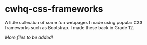 # cwhq-css-frameworks
A little collection of some fun webpages I made using popular CSS frameworks such as Bootstrap. I made these back in Grade 12.

_More files to be added!_

